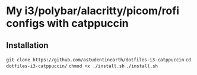 # My i3/polybar/alacritty/picom/rofi configs with catppuccin
## Installation
`git clone https://github.com/astudentinearth/dotfiles-i3-catppuccin`
`cd dotfiles-i3-catppuccin/`
`chmod +x ./install.sh`
`./install.sh`
